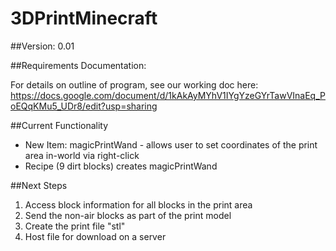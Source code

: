 # 3DPrintMinecraft

##Version: 0.01

##Requirements Documentation:

For details on outline of program, see our working doc here: https://docs.google.com/document/d/1kAkAyMYhV1IYgYzeGYrTawVInaEq_PoEQqKMu5_UDr8/edit?usp=sharing

##Current Functionality

* New Item: magicPrintWand - allows user to set coordinates of the print area in-world via right-click
* Recipe (9 dirt blocks) creates magicPrintWand

##Next Steps

1. Access block information for all blocks in the print area
2. Send the non-air blocks as part of the print model
3. Create the print file "stl"
4. Host file for download on a server
